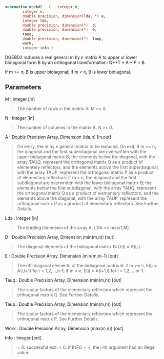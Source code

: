 ```fortran
subroutine dgebd2	(	integer	m,
		integer	n,
		double precision, dimension(lda, *)	a,
		integer	lda,
		double precision, dimension(*)	d,
		double precision, dimension(*)	e,
		tauq,
		double precision, dimension(*)	taup,
		work,
		integer	info )
```

 DGEBD2 reduces a real general m by n matrix A to upper or lower
 bidiagonal form B by an orthogonal transformation: Q**T * A * P = B.

 If m >= n, B is upper bidiagonal; if m < n, B is lower bidiagonal.

## Parameters
M : Integer [in]
> The number of rows in the matrix A.  M >= 0.

N : Integer [in]
> The number of columns in the matrix A.  N >= 0.

A : Double Precision Array, Dimension (lda,n) [in,out]
> On entry, the m by n general matrix to be reduced.
> On exit,
> if m >= n, the diagonal and the first superdiagonal are
> overwritten with the upper bidiagonal matrix B; the
> elements below the diagonal, with the array TAUQ, represent
> the orthogonal matrix Q as a product of elementary
> reflectors, and the elements above the first superdiagonal,
> with the array TAUP, represent the orthogonal matrix P as
> a product of elementary reflectors;
> if m < n, the diagonal and the first subdiagonal are
> overwritten with the lower bidiagonal matrix B; the
> elements below the first subdiagonal, with the array TAUQ,
> represent the orthogonal matrix Q as a product of
> elementary reflectors, and the elements above the diagonal,
> with the array TAUP, represent the orthogonal matrix P as
> a product of elementary reflectors.
> See Further Details.

Lda : Integer [in]
> The leading dimension of the array A.  LDA >= max(1,M).

D : Double Precision Array, Dimension (min(m,n)) [out]
> The diagonal elements of the bidiagonal matrix B:
> D(i) = A(i,i).

E : Double Precision Array, Dimension (min(m,n)-1) [out]
> The off-diagonal elements of the bidiagonal matrix B:
> if m >= n, E(i) = A(i,i+1) for i = 1,2,...,n-1;
> if m < n, E(i) = A(i+1,i) for i = 1,2,...,m-1.

Tauq : Double Precision Array, Dimension (min(m,n)) [out]
> The scalar factors of the elementary reflectors which
> represent the orthogonal matrix Q. See Further Details.

Taup : Double Precision Array, Dimension (min(m,n)) [out]
> The scalar factors of the elementary reflectors which
> represent the orthogonal matrix P. See Further Details.

Work : Double Precision Array, Dimension (max(m,n)) [out]

Info : Integer [out]
> = 0: successful exit.
> < 0: if INFO = -i, the i-th argument had an illegal value.

